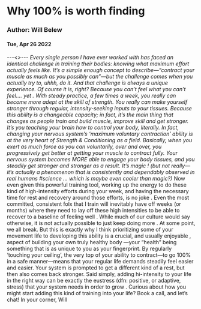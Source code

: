 # Why 100% is worth finding
### Author: Will Belew
#### Tue, Apr 26 2022
---<*>---
Every single person I have ever worked with has faced an identical challenge in training their bodies:  knowing what maximum effort actually feels like. It’s a simple enough concept to describe—“contract your muscle as much as you possibly can”—but the challenge comes when you actually try to, uhhh,  do it. And that challenge is always a unique experience. Of course it is, right? Because you can’t feel what you can’t feel.… yet . With steady practice, a few times a week, you really  can  become more adept at the  skill  of strength. You really  can  make yourself stronger through regular, intensity-seeking inputs to your tissues. Because this ability  is  a changeable capacity; in fact, it’s  the  main thing that changes as people train and build muscle, improve skill and get stronger. It’s you teaching your brain how to control your body, literally. In fact, changing your nervous system’s ‘maximum voluntary contraction’ ability is at the very heart of Strength & Conditioning as a field. Basically, when you exert as much force as you can  voluntarily,  over and over, you progressively get better at getting your muscle to contract fully. Your nervous system becomes MORE able to engage your body tissues, and you steadily get stronger and stronger as a result. It’s magic ! (but not really—it’s actually a phenomenon that is consistently and dependably observed in real humans #science … which is maybe even cooler than magic?)* Now even given this powerful training tool, working up the energy to do these kind of high-intensity efforts during your week, and having the necessary time for rest and recovery around those efforts, is  no joke . Even the most committed, consistent folx that I train will inevitably have off weeks (or months) where they  need  to lay off these high intensities to be able to recover to a baseline of feeling  well . While much of our culture would say otherwise, it is not actually possible to just  keep doing more . At some point, we all break. But this is exactly why I think prioritizing some of your movement life to developing this ability is a crucial, and usually  enjoyable , aspect of building your own  truly healthy body —your “health” being something that is as unique to  you  as your fingerprint. By regularly ‘touching  your  ceiling’, the very top of your ability to contract—to go 100% in a safe manner—means that your regular life demands steadily feel easier and easier. Your system is prompted to get a different kind of a rest, but then also comes back stronger. Said simply, adding hi-intensity to your life in the right way can be exactly the  eustress  (dfn: positive, or adaptive, stress) that your system needs in order to  grow . Curious about how you might start adding this kind of training into your life? Book a call, and let’s chat! In your corner, Will
                        